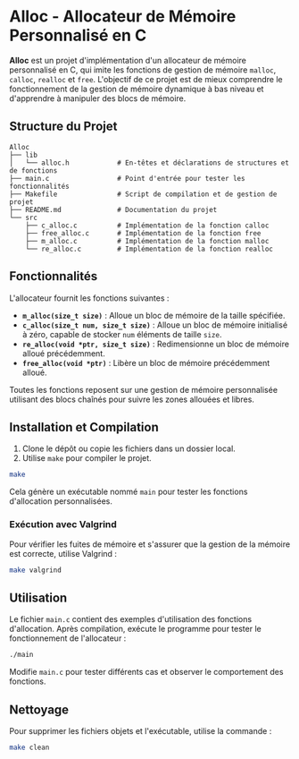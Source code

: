# Alloc - Allocateur de Mémoire Personnalisé en C

**Alloc** est un projet d'implémentation d'un allocateur de mémoire personnalisé en C, qui imite les fonctions de gestion de mémoire `malloc`, `calloc`, `realloc` et `free`. L'objectif de ce projet est de mieux comprendre le fonctionnement de la gestion de mémoire dynamique à bas niveau et d'apprendre à manipuler des blocs de mémoire.

## Structure du Projet

```
Alloc
├── lib
│   └── alloc.h            # En-têtes et déclarations de structures et de fonctions
├── main.c                 # Point d'entrée pour tester les fonctionnalités
├── Makefile               # Script de compilation et de gestion de projet
├── README.md              # Documentation du projet
└── src
    ├── c_alloc.c          # Implémentation de la fonction calloc
    ├── free_alloc.c       # Implémentation de la fonction free
    ├── m_alloc.c          # Implémentation de la fonction malloc
    └── re_alloc.c         # Implémentation de la fonction realloc
```

## Fonctionnalités

L'allocateur fournit les fonctions suivantes :

- **`m_alloc(size_t size)`** : Alloue un bloc de mémoire de la taille spécifiée.
- **`c_alloc(size_t num, size_t size)`** : Alloue un bloc de mémoire initialisé à zéro, capable de stocker `num` éléments de taille `size`.
- **`re_alloc(void *ptr, size_t size)`** : Redimensionne un bloc de mémoire alloué précédemment.
- **`free_alloc(void *ptr)`** : Libère un bloc de mémoire précédemment alloué.

Toutes les fonctions reposent sur une gestion de mémoire personnalisée utilisant des blocs chaînés pour suivre les zones allouées et libres.

## Installation et Compilation

1. Clone le dépôt ou copie les fichiers dans un dossier local.
2. Utilise `make` pour compiler le projet.

```bash
make
```

Cela génère un exécutable nommé `main` pour tester les fonctions d'allocation personnalisées.

### Exécution avec Valgrind

Pour vérifier les fuites de mémoire et s'assurer que la gestion de la mémoire est correcte, utilise Valgrind :

```bash
make valgrind
```

## Utilisation

Le fichier `main.c` contient des exemples d'utilisation des fonctions d'allocation. Après compilation, exécute le programme pour tester le fonctionnement de l'allocateur :

```bash
./main
```

Modifie `main.c` pour tester différents cas et observer le comportement des fonctions.

## Nettoyage

Pour supprimer les fichiers objets et l'exécutable, utilise la commande :

```bash
make clean
```
